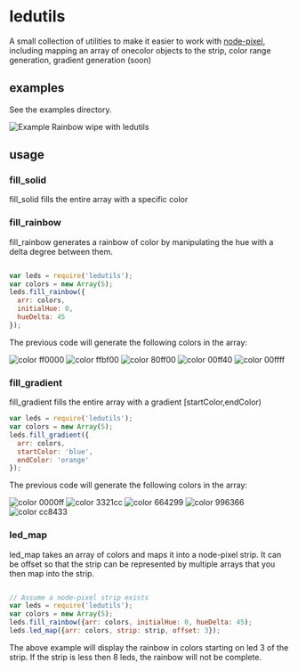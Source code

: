 # ledutils

A small collection of utilities to make it easier to work with
[node-pixel](https://github.com/ajfisher/node-pixel), including mapping an array of
onecolor objects to the strip, color range generation, gradient generation (soon)

## examples

See the examples directory.

![Example Rainbow wipe with ledutils](http://share.gifyoutube.com/qxmV23.gif)

## usage

### fill_solid

fill_solid fills the entire array with a specific color

### fill_rainbow

fill_rainbow generates a rainbow of color by manipulating the hue with a delta
degree between them.

```javascript

var leds = require('ledutils');
var colors = new Array(5);
leds.fill_rainbow({
  arr: colors,
  initialHue: 0,
  hueDelta: 45
});
```

The previous code will generate the following colors in the array:

![color ff0000](http://placehold.it/35/ff0000/000000)
![color ffbf00](http://placehold.it/35/ffbf00/000000)
![color 80ff00](http://placehold.it/35/80ff00/000000)
![color 00ff40](http://placehold.it/35/00ff40/000000)
![color 00ffff](http://placehold.it/35/00ffff/000000)

### fill_gradient

fill_gradient fills the entire array with a gradient [startColor,endColor)

```javascript
var leds = require('ledutils');
var colors = new Array(5);
leds.fill_gradient({
  arr: colors,
  startColor: 'blue',
  endColor: 'orange'
});
```

The previous code will generate the following colors in the array:

![color 0000ff](http://placehold.it/35/0000ff/000000)
![color 3321cc](http://placehold.it/35/3321cc/000000)
![color 664299](http://placehold.it/35/664299/000000)
![color 996366](http://placehold.it/35/996366/000000)
![color cc8433](http://placehold.it/35/cc8433/000000)

### led_map

led_map takes an array of colors and maps it into a node-pixel strip.  It can be
offset so that the strip can be represented by multiple arrays that you then map
into the strip.

```javascript

// Assume a node-pixel strip exists
var leds = require('ledutils');
var colors = new Array(5);
leds.fill_rainbow({arr: colors, initialHue: 0, hueDelta: 45);
leds.led_map({arr: colors, strip: strip, offset: 3});
```

The above example will display the rainbow in colors starting on led 3 of the strip.
If the strip is less then 8 leds, the rainbow will not be complete.
